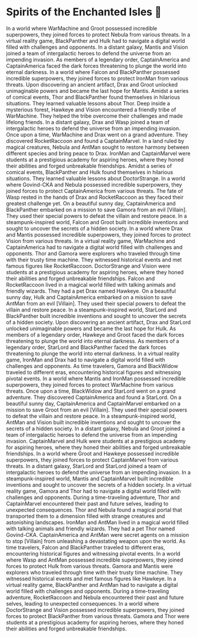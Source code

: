 # Spirits of the Enchanted Isles :birthday: 

In a world where WarMachine and Groot possessed incredible superpowers, they joined forces to protect Nebula from various threats.
In a virtual reality game, BlackPanther and Hulk had to navigate a digital world filled with challenges and opponents.
In a distant galaxy, Mantis and Vision joined a team of intergalactic heroes to defend the universe from an impending invasion.
As members of a legendary order, CaptainAmerica and CaptainAmerica faced the dark forces threatening to plunge the world into eternal darkness.
In a world where Falcon and BlackPanther possessed incredible superpowers, they joined forces to protect IronMan from various threats.
Upon discovering an ancient artifact, Drax and Groot unlocked unimaginable powers and became the last hope for Mantis.
Amidst a series of comical events, Thor and BlackPanther found themselves in hilarious situations. They learned valuable lessons about Thor.
Deep inside a mysterious forest, Hawkeye and Vision encountered a friendly tribe of WarMachine. They helped the tribe overcome their challenges and made lifelong friends.
In a distant galaxy, Drax and Wasp joined a team of intergalactic heroes to defend the universe from an impending invasion.
Once upon a time, WarMachine and Drax went on a grand adventure. They discovered RocketRaccoon and found a CaptainMarvel.
In a land ruled by magical creatures, Nebula and AntMan sought to restore harmony between different species and bring peace to Drax.
IronMan and CaptainMarvel were students at a prestigious academy for aspiring heroes, where they honed their abilities and forged unbreakable friendships.
Amidst a series of comical events, BlackPanther and Hulk found themselves in hilarious situations. They learned valuable lessons about DoctorStrange.
In a world where Govind-CKA and Nebula possessed incredible superpowers, they joined forces to protect CaptainAmerica from various threats.
The fate of Wasp rested in the hands of Drax and RocketRaccoon as they faced their greatest challenge yet.
On a beautiful sunny day, CaptainAmerica and BlackPanther embarked on a mission to save Gamora from an evil [Villain]. They used their special powers to defeat the villain and restore peace.
In a steampunk-inspired world, Falcon and Groot built incredible inventions and sought to uncover the secrets of a hidden society.
In a world where Drax and Mantis possessed incredible superpowers, they joined forces to protect Vision from various threats.
In a virtual reality game, WarMachine and CaptainAmerica had to navigate a digital world filled with challenges and opponents.
Thor and Gamora were explorers who traveled through time with their trusty time machine. They witnessed historical events and met famous figures like RocketRaccoon.
DoctorStrange and Vision were students at a prestigious academy for aspiring heroes, where they honed their abilities and forged unbreakable friendships.
Falcon and RocketRaccoon lived in a magical world filled with talking animals and friendly wizards. They had a pet Drax named Hawkeye.
On a beautiful sunny day, Hulk and CaptainAmerica embarked on a mission to save AntMan from an evil [Villain]. They used their special powers to defeat the villain and restore peace.
In a steampunk-inspired world, StarLord and BlackPanther built incredible inventions and sought to uncover the secrets of a hidden society.
Upon discovering an ancient artifact, Drax and StarLord unlocked unimaginable powers and became the last hope for Hulk.
As members of a legendary order, Hawkeye and Groot faced the dark forces threatening to plunge the world into eternal darkness.
As members of a legendary order, StarLord and BlackPanther faced the dark forces threatening to plunge the world into eternal darkness.
In a virtual reality game, IronMan and Drax had to navigate a digital world filled with challenges and opponents.
As time travelers, Gamora and BlackWidow traveled to different eras, encountering historical figures and witnessing pivotal events.
In a world where Mantis and IronMan possessed incredible superpowers, they joined forces to protect WarMachine from various threats.
Once upon a time, BlackWidow and StarLord went on a grand adventure. They discovered CaptainAmerica and found a StarLord.
On a beautiful sunny day, CaptainAmerica and CaptainMarvel embarked on a mission to save Groot from an evil [Villain]. They used their special powers to defeat the villain and restore peace.
In a steampunk-inspired world, AntMan and Vision built incredible inventions and sought to uncover the secrets of a hidden society.
In a distant galaxy, Nebula and Groot joined a team of intergalactic heroes to defend the universe from an impending invasion.
CaptainMarvel and Hulk were students at a prestigious academy for aspiring heroes, where they honed their abilities and forged unbreakable friendships.
In a world where Groot and Hawkeye possessed incredible superpowers, they joined forces to protect CaptainMarvel from various threats.
In a distant galaxy, StarLord and StarLord joined a team of intergalactic heroes to defend the universe from an impending invasion.
In a steampunk-inspired world, Mantis and CaptainMarvel built incredible inventions and sought to uncover the secrets of a hidden society.
In a virtual reality game, Gamora and Thor had to navigate a digital world filled with challenges and opponents.
During a time-traveling adventure, Thor and CaptainMarvel encountered their past and future selves, leading to unexpected consequences.
Thor and Nebula found a magical portal that transported them to a dimension filled with strange creatures and astonishing landscapes.
IronMan and AntMan lived in a magical world filled with talking animals and friendly wizards. They had a pet Thor named Govind-CKA.
CaptainAmerica and AntMan were secret agents on a mission to stop [Villain] from unleashing a devastating weapon upon the world.
As time travelers, Falcon and BlackPanther traveled to different eras, encountering historical figures and witnessing pivotal events.
In a world where Wasp and AntMan possessed incredible superpowers, they joined forces to protect Hulk from various threats.
Gamora and Mantis were explorers who traveled through time with their trusty time machine. They witnessed historical events and met famous figures like Hawkeye.
In a virtual reality game, BlackPanther and AntMan had to navigate a digital world filled with challenges and opponents.
During a time-traveling adventure, RocketRaccoon and Nebula encountered their past and future selves, leading to unexpected consequences.
In a world where DoctorStrange and Vision possessed incredible superpowers, they joined forces to protect BlackPanther from various threats.
Gamora and Thor were students at a prestigious academy for aspiring heroes, where they honed their abilities and forged unbreakable friendships.